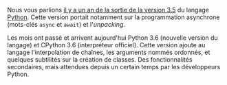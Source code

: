 Nous vous parlions [il y a un an de la sortie de la version 3.5](/articles/175/sortie-de-python-3-5/) du langage [Python](https://www.python.org/).
Cette version portait notamment sur la programmation asynchrone (mots-clés `async` et `await`) et l'*unpacking*.

Les mois ont passé et arrivent aujourd'hui Python 3.6 (nouvelle version du langage) et CPython 3.6 (interpréteur officiel).
Cette version ajoute au langage l'interpolation de chaînes, les arguments nommés ordonnés, et quelques subtilités sur la création de classes.
Des fonctionnalités secondaires, mais attendues depuis un certain temps par les développeurs Python.
